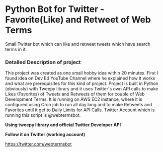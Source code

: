 # Python Bot for Twitter - Favorite(Like) and Retweet of Web Terms
 Small Twitter bot which can like and retweet tweets which have search terms in it.

### Detailed Description of project

This project was created as one small hobby idea within 20 minutes. First I found idea on Dev Ed YouTube Channel where he explained how it works and what are prerequisites for this kind of project. Project is built in Python (obviously) with Tweepy library and it uses Twitter's own API calls to make Likes (Favorites) of Tweets and Retweets of them for couple of Web Development Terms. It is running on AWS EC2 instance, where it is configured using Cron job to run all day long and to make Retweets and Favorites until it get to Daily Limits for API Calls. Twitter Account which is running this script is @webtermsbot.

**Using tweepy library and official Twitter Developer API**

**Follow it on Twitter (working account)**

https://twitter.com/webtermsbot